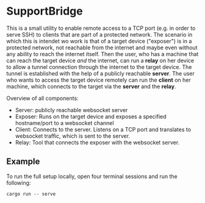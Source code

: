 # SupportBridge

This is a small utility to enable remote access to a TCP port (e.g. in order to serve SSH) to clients that are part of a protected network.
The scenario in which this is intendet wo work is that of a target device ("exposer") is in a protected network, not reachable from the internet and maybe even without any ability to reach the internet itself. Then the user, who has a machine that can reach the target device *and* the internet, can run a **relay** on her device to allow a tunnel connection through the internet to the target device.
The tunnel is established with the help of a publicly reachable **server**.
The user who wants to access the target device remotely can run the **client** on her machine, which connects to the target via the **server** and the **relay**.

Overview of all components:

* Server: publicly reachable websocket server
* Exposer: Runs on the target device and exposes a specified hostname/port to a websocket channel
* Client: Connects to the server. Listens on a TCP port and translates to websocket traffic, which is sent to the server.
* Relay: Tool that connects the exposer with the websocket server.


## Example

To run the full setup locally, open four terminal sessions and run the following:

    cargo run -- serve

